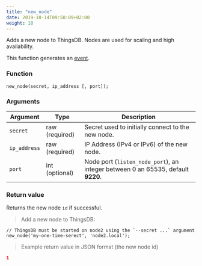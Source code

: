 ```yaml
---
title: "new_node"
date: 2019-10-14T09:50:09+02:00
weight: 10
---
```


Adds a new node to ThingsDB. Nodes are used for scaling and high availability.

This function generates an [event](../../events).

### Function
`new_node(secret, ip_address [, port]);`


### Arguments
Argument | Type | Description
-------- | ---- | -----------
`secret` | raw (required) | Secret used to initially connect to the new node.
`ip_address` | raw (required) | IP Address (IPv4 or IPv6) of the new node.
`port` | int (optional) | Node port (`listen_node_port`), an integer between 0 an 65535, default **9220**.


### Return value
Returns the new node `id` if successful.

> Add a new node to ThingsDB:

```thingsdb,syntax_only,@t
// ThingsDB must be started on node2 using the `--secret ...` argument
new_node('my-one-time-serect', 'node2.local');
```

> Example return value in JSON format (the new node id)

```json
1
```

